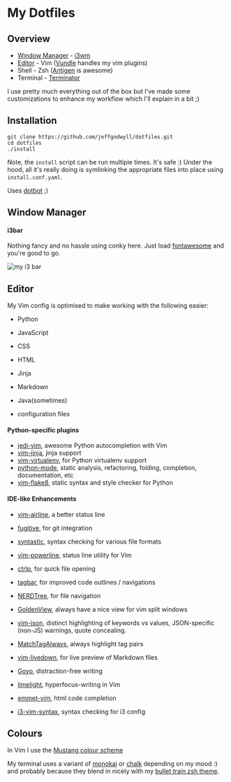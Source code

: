 My Dotfiles
===========

Overview
--------

* [Window Manager](#window-manager) - [i3wm](http://i3wm.org/)
* [Editor](#editor) - Vim ([Vundle](https://github.com/gmarik/Vundle.vim) handles my vim plugins)
* Shell - Zsh ([Antigen](https://github.com/zsh-users/antigen) is awesome)
* Terminal - [Terminator](http://en.wikipedia.org/wiki/Gnome_Terminator)

I use pretty much everything out of the box but I've made some customizations to enhance my workflow
which I'll explain in a bit ;)

Installation
------------

    git clone https://github.com/jeffgodwyll/dotfiles.git
    cd dotfiles
    ./install

Note, the `install` script can be run multiple times. It's safe :) Under the
hood, all it's really doing is symlinking the appropriate files into place using
`install.conf.yaml`.

Uses [dotbot](https://github.com/anishathalye/dotbot) ;)

Window Manager
--------------

#### i3bar

Nothing fancy and no hassle using conky here. Just load [fontawesome](http://fortawesome.github.io/Font-Awesome/) and you're good to go.

![my i3 bar](https://lh3.googleusercontent.com/-0edPkKmRY14/VCiom6ox_9I/AAAAAAAAGWM/wxlxBddAtNM/w1013-h15-no/my_i3bar.png "my i3 bar")

Editor
------

My Vim config is optimised to make working with the following easier:
- Python
- JavaScript

- CSS
- HTML
- Jinja
- Markdown
- Java(sometimes)
- configuration files


#### Python-specific plugins

- [jedi-vim][], awesome Python autocompletion with Vim
- [vim-jinja][], jinja support
- [vim-virtualenv][], for Python virtualenv support
- [python-mode][], static analysis, refactoring, folding, completion, documentation, etc
- [vim-flake8][], static syntax and style checker for Python


#### IDE-like Enhancements

- [vim-airline][], a better status line
- [fugitive][], for git integration
- [syntastic][], syntax checking for various file formats
- [vim-powerline][], status line utility for Vim
- [ctrlp][], for quick file opening
- [tagbar][], for improved code outlines / navigations
- [NERDTree][], for file navigation
- [GoldenView][], always have a nice view for vim split windows
- [vim-json][], distinct highlighting of keywords vs values, JSON-specific (non-JS) warnings, quote concealing.
- [MatchTagAlways][], always highlight tag pairs
- [vim-livedown][], for live preview of Markdown files
- [Goyo][], distraction-free writing
- [limelight][], hyperfocus-writing in Vim
- [emmet-vim][], html code completion
- [i3-vim-syntax][], syntax checking for i3 config


  [NERDTree]: https://github.com/scrooloose/nerdtree
  [numbers]: https://github.com/myusuf3/numbers.vim.git
  [ctrlp]: https://github.com/kien/ctrlp.vim.git
  [fugitive]: http://github.com/tpope/vim-fugitive.git
  [Goyo]: https://github.com/junegunn/goyo.vim
  [vimmarkdown]: https://github.com/tpope/vim-markdown
  [vim-livedown]: https://github.com/shime/vim-livedown
  [GoldenView]: https://github.com/zhaocai/GoldenView 
  [syntastic]: https://github.com/scrooloose/syntastic
  [jedi-vim]: https://github.com/davidhalter/jedi-vimx
  [MatchTagAlways]: https://github.com/Valloric/MatchTagAlways
  [vim-json]: https://github.com/elzr/vim-json
  [vim-jinja]: https://github.com/mitsuhiko/vim-jinja
  [vim-virtualenv]: https://github.com/jmcantrell/vim-virtualenv
  [python-mode]: https://github.com/klen/python-modei
  [vim-flake8]: https://github.com/nvie/vim-flake8
  [vim-airline]: https://github.com/bling/vim-airline
  [emmet-vim]: https://github.com/mattn/emmet-vim
  [i3-vim-syntax]: https://github.com/PotatoesMaster/i3-vim-syntax
  [limelight]: https://github.com/junegunn/limelight.vim
  [tagbar]: https://github.com/majutsushi/tagbar
  [vim-powerline]: https://github.com/Lokaltog/vim-powerline

Colours
-------

In Vim I use the [Mustang colour scheme][mustang]

My terminal uses a variant of [monokai][monokai] or [chalk][] depending on my 
mood :) and probably because they blend in nicely with my
[bullet train zsh theme][bt].

[bt]: https://github.com/caiogondim/bullet-train-oh-my-zsh-theme
[chalk]: https://github.com/mbadolato/iTerm2-Color-Schemes/blob/master/terminator/Chalk.config
[mustang]: http://hcalves.deviantart.com/art/Mustang-Vim-Colorscheme-98974484
[monokai]: https://github.com/mbadolato/iTerm2-Color-Schemes/blob/master/terminator/DimmedMonokai.config
